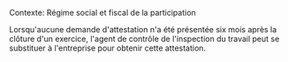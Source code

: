 Contexte: Régime social et fiscal de la participation

Lorsqu'aucune demande d'attestation n'a été présentée six mois après la clôture d'un exercice, l'agent de contrôle de l'inspection du travail peut se substituer à l'entreprise pour obtenir cette attestation.
